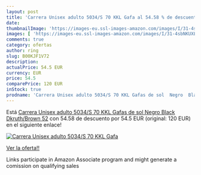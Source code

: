 ```yaml
---
layout: post
title: 'Carrera Unisex adulto 5034/S 70 KKL Gafa al 54.58 % de descuento'
date: 
thumbnailImage: 'https://images-eu.ssl-images-amazon.com/images/I/31-4sbNKUXL._SL200_.jpg'
images: [ 'https://images-eu.ssl-images-amazon.com/images/I/31-4sbNKUXL._SL200_.jpg' ]
comments: true
category: ofertas
author: ring
slug: B00KJF1V72
description:
actualPrice: 54.5 EUR
currency: EUR
price: 54.5
comparePrice: 120 EUR
inStock: true
prodname: 'Carrera Unisex adulto 5034/S 70 KKL Gafas de sol  Negro  Black Dkruth/Brown   52'
---
```


Está [Carrera Unisex adulto 5034/S 70 KKL Gafas de sol  Negro  Black Dkruth/Brown   52](https://www.amazon.es/dp/B00KJF1V72/?tag=tolees-21) con 54.58 de descuento por 54.5 EUR (original: 120 EUR) en el siguiente enlace!

[![Carrera Unisex adulto 5034/S 70 KKL Gafa](https://images-eu.ssl-images-amazon.com/images/I/31-4sbNKUXL._SL200_.jpg)](https://www.amazon.es/dp/B00KJF1V72/?tag=tolees-21)

[Ver la oferta!!](https://www.amazon.es/dp/B00KJF1V72/?tag=tolees-21)

Links participate in Amazon Associate program and might generate a comission on qualifying sales


